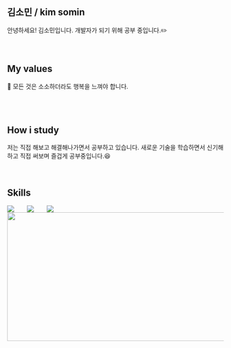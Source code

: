 ## 김소민 / kim somin
안녕하세요! 김소민입니다. 개발자가 되기 위해 공부 중입니다.✏️
<br />
<br />
<br />
## My values
🥰 모든 것은 소소하더라도 행복을 느껴야 합니다.<br />
<br />
<br />
<br />
## How i study
저는 직접 해보고 해결해나가면서 공부하고 있습니다. 새로운 기술을 학습하면서 신기해하고 직접 써보며 즐겁게 공부중입니다.😆
<br />
<br />
<br />
## Skills
<div style="display:flex;gap:30px;flex-wrap:wrap;">
  <img src="https://img.shields.io/badge/Java-007396?style=for-the-badge&logo=Java&logoColor=white">
  <img src="https://img.shields.io/badge/SpringBoot-success?style=for-the-badge&logo=Spring&logoColor=white">
  <img src="https://img.shields.io/badge/MySQL-4479A1?style=for-the-badge&logo=mysql&logoColor=white">
</div>

<a href="https://github.com/devxb/gitanimals">
  <img src="https://render.gitanimals.org/lines/ss0ming?pet-id=595551702151356879" width="1000" height="300"/>
</a>
